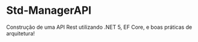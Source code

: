 # Std-ManagerAPI
Construção de uma API Rest utilizando .NET 5, EF Core, e boas práticas de arquitetura!
